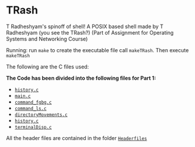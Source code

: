 # TRash
T Radheshyam's spinoff of shell! A POSIX based shell made by T Radheshyam (you see the TRash?) (Part of Assignment for Operating Systems and Networking Course)

Running:
run `make` to create the executable file call `makeTRash`.
Then execute `makeTRash`

The following are the C files used: 

**The Code has been divided into the following files for Part 1:**

-   [`history.c`](./src/history.c)
-   [`main.c`](./src/main.c)
-   [`command_fgbg.c`](./src/command_fgbg.c)
-   [`command_ls.c`](./src/command_ls.c)
-   [`directoryMovements.c`](./src/directoryMovements.c)
-   [`history.c`](./src/history.c)
-   [`terminalDisp.c`](./src/terminalDisp.c)

All the header files are contained in the folder [`Headerfiles`](./src/HeaderFiles)